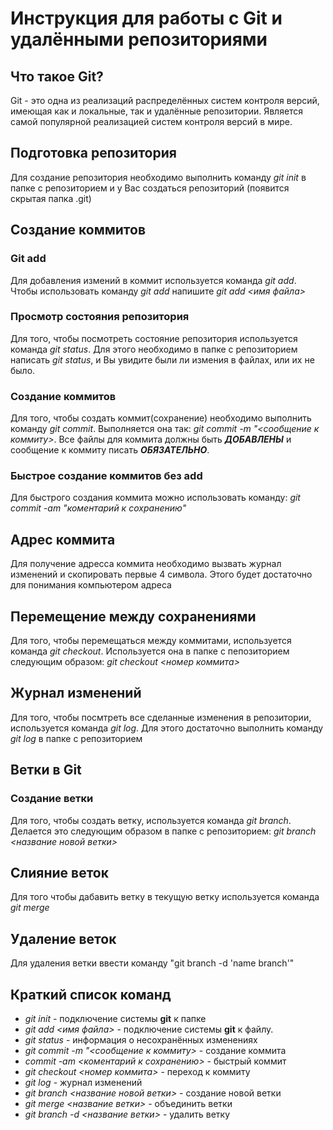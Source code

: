 # Инструкция для работы с Git и удалёнными репозиториями

## Что такое Git?
Git - это одна из реализаций распределённых систем контроля версий, имеющая как и локальные, так и удалённые репозитории. Является самой популярной реализацией систем контроля версий в мире.
## Подготовка репозитория
Для создание репозитория необходимо выполнить команду *git init*  в папке с репозиторием и у Вас создаться репозиторий (появится скрытая папка .git)

## Создание коммитов

### Git add
Для добавления измений в коммит используется команда *git add*. Чтобы использовать команду *git add* напишите *git add <имя файла>*

### Просмотр состояния репозитория
Для того, чтобы посмотреть состояние репозитория используется команда *git status*. Для этого необходимо в папке с репозиторием написать *git status*, и Вы увидите были ли измения в файлах, или их не было.

### Создание коммитов
Для того, чтобы создать коммит(сохранение) необходимо выполнить команду *git commit*. Выполняется она так: *git commit -m "<сообщение к коммиту>*. Все файлы для коммита должны быть ***ДОБАВЛЕНЫ*** и сообщение к коммиту писать ***ОБЯЗАТЕЛЬНО***.
### Быстрое создание коммитов без add
Для быстрого создания коммита можно использовать команду: *git commit -am "коментарий к сохранению"*

## Адрес коммита
Для получение адресса коммита необходимо вызвать журнал изменений и скопировать первые 4 символа. Этого будет достаточно для понимания компьютером адреса 
## Перемещение между сохранениями
Для того, чтобы перемещаться между коммитами, используется команда *git checkout*. Используется она в папке с пепозиторием следующим образом: *git checkout <номер коммита>*

## Журнал изменений
Для того, чтобы посмтреть все сделанные изменения в репозитории, используется команда *git log*. Для этого достаточно выполнить команду *git log* в папке с репозиторием

## Ветки в Git

### Создание ветки

Для того, чтобы создать ветку, используется команда *git branch*. Делается это следующим образом в папке с репозиторием: *git branch <название новой ветки>*

## Слияние веток

Для того чтобы дабавить ветку в текущую ветку используется команда *git merge <name branch>*

## Удаление веток
Для удаления ветки ввести команду "git branch -d 'name branch'"
## Краткий список команд

+ *git init* - подключение системы **git**  к папке
+ *git add <имя файла>* - подключение системы **git** к файлу.
+ *git status* - информация о несохранённых изменениях
+ *git commit -m "<сообщение к коммиту>* - создание коммита
+ *commit -am <коментарий к сохранению>* - быстрый коммит
+ *git checkout <номер коммита>* - переход к коммиту
+ *git log* - журнал изменений
+ *git branch <название новой ветки>* - создание новой ветки
+ *git merge <название ветки>* - объединить ветки
+ *git branch -d <название ветки>* - удалить ветку